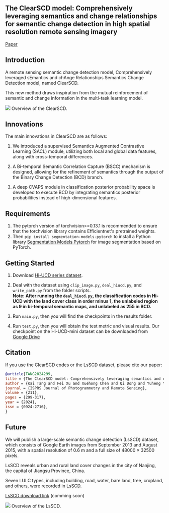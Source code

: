 ## The ClearSCD model: Comprehensively leveraging semantics and change relationships for semantic change detection in high spatial resolution remote sensing imagery
[Paper](https://www.sciencedirect.com/science/article/abs/pii/S0924271624001734?via%3Dihub)

## Introduction
A remote sensing semantic change detection model, Comprehensively leveraged sEmantics and chAnge Relationships Semantics Change Detection model, named ClearSCD.

This new method draws inspiration from the mutual reinforcement of semantic and change information in the multi-task learning model. 

![](figs/ClearSCD.png)
Overview of the ClearSCD.

## Innovations
The main innovations in ClearSCD are as follows:

1. We introduced a supervised Semantics Augmented Contrastive Learning (SACL) module, utilizing both local and global data features, along with cross-temporal differences. 

2. A Bi-temporal Semantic Correlation Capture (BSCC) mechanism is designed, allowing for the refinement of semantics through the output of the Binary Change Detection (BCD) branch.

3. A deep CVAPS module in classification posterior probability space is developed to execute BCD by integrating semantics posterior probabilities instead of high-dimensional features.

## Requirements
1. The pytorch version of torchvision>=0.13.1 is recommended to ensure that the torchvision library contains Efficientnet's pretrained weights.
2. Then `pip install segmentation-models-pytorch` to install a Python library [Segmentation Models Pytorch](https://github.com/qubvel-org/segmentation_models.pytorch) for image segmentation based on PyTorch.

## Getting Started
1. Download [Hi-UCD series dataset](https://github.com/Daisy-7/Hi-UCD-S).
   
2. Deal with the dataset using `clip_image.py`, `deal_hiucd.py`, and `write_path.py` from the folder scripts.<br>
   **Note: After running the `deal_hiucd.py`,  the classification codes in Hi-UCD with the land cover class in order minus 1, the unlabeled region as 9 in bi-temporal semantic maps, and unlabeled as 255 in BCD.**
   
3. Run `main.py`, then you will find the checkpoints in the results folder.

4. Run `test.py`, then you will obtain the test metric and visual results. Our checkpoint on the Hi-UCD-mini dataset can be downloaded from [Google Drive](https://drive.google.com/file/d/13U_luASmmVsrQNEK2SPrJRCEfQROWf8p/view?usp=sharing)

## Citation
If you use the ClearSCD codes or the LsSCD dataset, please cite our paper:
```bibtex
@article{TANG2024299,
title = {The ClearSCD model: Comprehensively leveraging semantics and change relationships for semantic change detection in high spatial resolution remote sensing imagery},
author = {Kai Tang and Fei Xu and Xuehong Chen and Qi Dong and Yuheng Yuan and Jin Chen},
journal = {ISPRS Journal of Photogrammetry and Remote Sensing},
volume = {211},
pages = {299-317},
year = {2024},
issn = {0924-2716},
}
```

## Future
We will publish a large-scale semantic change detection (LsSCD) dataset, which consists of Google Earth images from September 2013 and August 2015, with a spatial resolution of 0.6 m and a full size of 48000 × 32500 pixels.

LsSCD reveals urban and rural land cover changes in the city of Nanjing, the capital of Jiangsu Province, China. 

Seven LULC types, including building, road, water, bare land, tree, cropland, and others, were recorded in LsSCD.

[LsSCD download link](http://www.chen-lab.club/?page_id=11432) (comming soon)

![](figs/LsSCD.png)
Overview of the LsSCD.
